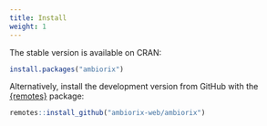 ```yaml
---
title: Install
weight: 1
---
```


The stable version is available on CRAN:

```r
install.packages("ambiorix")
```

Alternatively, install the development version from GitHub with the
[{remotes}](https://remotes.r-lib.org/) package:

```r
remotes::install_github("ambiorix-web/ambiorix")
```
